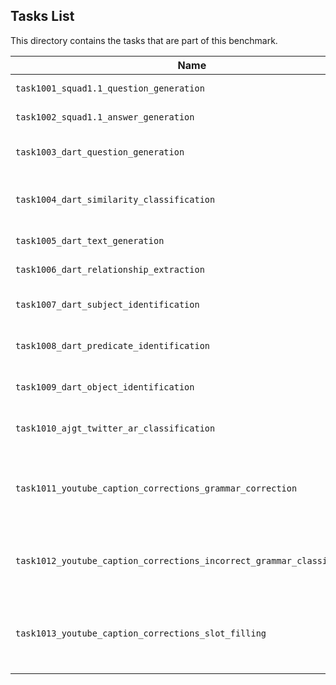 ## Tasks List 

This directory contains the tasks that are part of this benchmark. 


Name | Summary | Category
---- | ----------- | --------
`task1001_squad1.1_question_generation` | Generating guestions (based on SQuAD 1.1) | Question Generation  
`task1002_squad1.1_answer_generation` | Generating answers to SQuAD 1.1 questions | Answer Generation
`task1003_dart_question_generation` | Generate fill-in-the-blank style questions from RDF triplets of the DART dataset | Question Generation
`task1004_dart_similarity_classification` | Classify whether two sentences (from DART) are similar or not based on their relationships | Classification
`task1005_dart_text_generation` | Generating sentences based on DART RDF relationships | Text Generation
`task1006_dart_relationship_extraction` | Extracting RDF relationships from DART sentences | Relationship Extraction
`task1007_dart_subject_identification` | Given a sentence (from DART), identify the subject of the sentence | Token Classification
`task1008_dart_predicate_identification` | Given a sentence (from DART), identify the predicate of the sentence | Token Classification
`task1009_dart_object_identification` | Given a sentence (from DART), identify the object of the sentence | Token Classificationn
`task1010_ajgt_twitter_ar_classification` | Classify Arabic tweets (based on `ajgt_twitter_ar`) as having positive or negative sentiment | Classification
`task1011_youtube_caption_corrections_grammar_correction` | Given a set of closed captions (from `youtube_caption_corrections`), produce a grammatically correct version of those captions | Grammar Correction
`task1012_youtube_caption_corrections_incorrect_grammar_classification` | Given a set of closed captions (from `youtube_caption_corrections`), classify which words are grammatically incorrect | Classification
`task1013_youtube_caption_corrections_slot_filling` | Given a set of "slots" in a sentence (based on `youtube_caption_corrections`), fill them with words that make a coherent, grammatically correct sentence | Slot Filling
